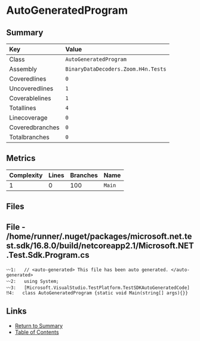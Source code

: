 ﻿# AutoGeneratedProgram

## Summary

| Key             | Value                               |
| :-------------- | :---------------------------------- |
| Class           | `AutoGeneratedProgram`              |
| Assembly        | `BinaryDataDecoders.Zoom.H4n.Tests` |
| Coveredlines    | `0`                                 |
| Uncoveredlines  | `1`                                 |
| Coverablelines  | `1`                                 |
| Totallines      | `4`                                 |
| Linecoverage    | `0`                                 |
| Coveredbranches | `0`                                 |
| Totalbranches   | `0`                                 |

## Metrics

| Complexity | Lines | Branches | Name    |
| :--------- | :---- | :------- | :------ |
| 1          | 0     | 100      | `Main`  |

## Files

## File - /home/runner/.nuget/packages/microsoft.net.test.sdk/16.8.0/build/netcoreapp2.1/Microsoft.NET.Test.Sdk.Program.cs

```CSharp
〰1:   // <auto-generated> This file has been auto generated. </auto-generated>
〰2:   using System;
〰3:   [Microsoft.VisualStudio.TestPlatform.TestSDKAutoGeneratedCode]
‼4:   class AutoGeneratedProgram {static void Main(string[] args){}}
```

## Links

* [Return to Summary](Summary.md)
* [Table of Contents](../TOC.md)

